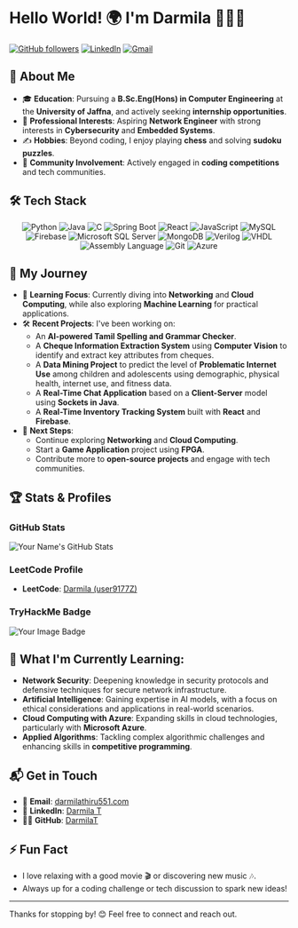 # Hello World! 🌍 I'm Darmila 👨🏻‍💻

[![GitHub followers](https://img.shields.io/github/followers/DarmilaT?label=Follow&style=social)](https://github.com/DarmilaT)
[![LinkedIn](https://img.shields.io/badge/LinkedIn-connect-blue)](https://www.linkedin.com/in/darmila-t-14211b1b5/)
[![Gmail](https://img.shields.io/badge/Gmail-contact-red)](mailto:darmilathiru551@gmail.com)

## 👋 About Me

- 🎓 **Education**: Pursuing a **B.Sc.Eng(Hons) in Computer Engineering** at the **University of Jaffna**, and actively seeking **internship opportunities**.
- 💼 **Professional Interests**: Aspiring **Network Engineer** with strong interests in **Cybersecurity** and **Embedded Systems**.
- ✍️ **Hobbies**: Beyond coding, I enjoy playing **chess** and solving **sudoku puzzles**.
- 👥 **Community Involvement**: Actively engaged in **coding competitions** and tech communities.

## 🛠 Tech Stack

<div align="center"> 
    <img src="https://img.shields.io/badge/Code-Python-informational?style=flat&logo=python&color=3776AB" alt="Python" /> 
    <img src="https://img.shields.io/badge/Code-Java-informational?style=flat&logo=java&color=007396" alt="Java" /> 
    <img src="https://img.shields.io/badge/Code-C-informational?style=flat&logo=c&color=A8B9CC" alt="C" /> 
    <img src="https://img.shields.io/badge/Framework-Spring_Boot-informational?style=flat&logo=spring&color=6DB33F" alt="Spring Boot" /> 
    <img src="https://img.shields.io/badge/Framework-React-informational?style=flat&logo=react&color=61DAFB" alt="React" /> 
    <img src="https://img.shields.io/badge/Code-JavaScript-informational?style=flat&logo=javascript&color=F7DF1E" alt="JavaScript" /> 
    <img src="https://img.shields.io/badge/Database-MySQL-informational?style=flat&logo=mysql&color=4479A1" alt="MySQL" /> 
    <img src="https://img.shields.io/badge/Database-Firebase-informational?style=flat&logo=firebase&color=FFCA28" alt="Firebase" /> 
    <img src="https://img.shields.io/badge/Database-Microsoft_SQL_Server-informational?style=flat&logo=microsoft-sql-server&color=CC2927" alt="Microsoft SQL Server" /> 
    <img src="https://img.shields.io/badge/Database-MongoDB-informational?style=flat&logo=mongodb&color=47A248" alt="MongoDB" /> 
    <img src="https://img.shields.io/badge/Hardware-Verilog-informational?style=flat&color=00BCD4" alt="Verilog" /> 
    <img src="https://img.shields.io/badge/Hardware-VHDL-informational?style=flat&color=00979D" alt="VHDL" /> 
    <img src="https://img.shields.io/badge/Code-Assembly_Language-informational?style=flat&color=E06C75" alt="Assembly Language" /> 
    <img src="https://img.shields.io/badge/Tools-Git-informational?style=flat&logo=git&color=F05032" alt="Git" /> 
    <img src="https://img.shields.io/badge/Cloud-Microsoft_Azure-informational?style=flat&logo=microsoft-azure&color=0078D4" alt="Azure" /> 
</div>

## 🚀 My Journey

- 🧠 **Learning Focus**: Currently diving into **Networking** and **Cloud Computing**, while also exploring **Machine Learning** for practical applications.
- 🛠 **Recent Projects**: I've been working on:
  - An **AI-powered Tamil Spelling and Grammar Checker**.
  - A **Cheque Information Extraction System** using **Computer Vision** to identify and extract key attributes from cheques.
  - A **Data Mining Project** to predict the level of **Problematic Internet Use** among children and adolescents using demographic, physical health, internet use, and fitness data.
  - A **Real-Time Chat Application** based on a **Client-Server** model using **Sockets in Java**.
  - A **Real-Time Inventory Tracking System** built with **React** and **Firebase**.
- 🌟 **Next Steps**:
  - Continue exploring **Networking** and **Cloud Computing**.
  - Start a **Game Application** project using **FPGA**.
  - Contribute more to **open-source projects** and engage with tech communities.

## 🏆 Stats & Profiles

### GitHub Stats

![Your Name's GitHub Stats](https://github-readme-stats.vercel.app/api?username=DarmilaT&show_icons=true&theme=radical)

### LeetCode Profile

- **LeetCode**: [Darmila (user9177Z)](https://leetcode.com/user9177Z/)

### TryHackMe Badge
<img src="https://tryhackme-badges.s3.amazonaws.com/Darmila.png" alt="Your Image Badge" />

## 🌱 What I'm Currently Learning:

- **Network Security**: Deepening knowledge in security protocols and defensive techniques for secure network infrastructure.
- **Artificial Intelligence**: Gaining expertise in AI models, with a focus on ethical considerations and applications in real-world scenarios.
- **Cloud Computing with Azure**: Expanding skills in cloud technologies, particularly with **Microsoft Azure**.
- **Applied Algorithms**: Tackling complex algorithmic challenges and enhancing skills in **competitive programming**.

## 📬 Get in Touch

- 📧 **Email**: [darmilathiru551.com](mailto:darmilathiru551.com)
- 💼 **LinkedIn**: [Darmila T](https://www.linkedin.com/in/darmila-t-14211b1b5/)
- 👨‍💻 **GitHub**: [DarmilaT](https://github.com/DarmilaT)

## ⚡ Fun Fact

- I love relaxing with a good movie 🎬 or discovering new music 🎶.
- Always up for a coding challenge or tech discussion to spark new ideas!

---

Thanks for stopping by! 😊 Feel free to connect and reach out.
